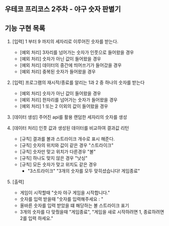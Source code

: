 ## 우테코 프리코스 2주차 - 야구 숫자 판별기

## 기능 구현 목록

1. [입력] 1 부터 9 까지의 세자리로 이루어진 숫자를 받는다.
   * [예외 처리] 3자리를 넘어가는 숫자가 인풋으로 들어왔을 경우
   * [예외 처리] 숫자가 아닌 값이 들어왔을 경우
   * [예외 처리] 데이터의 중간에 띄어쓰기가 들어갔을 경우
   * [예외 처리] 중복된 숫자가 들어왔을 경우
  
1. [입력] 프로그램의 재시작/종료를 알리는 1과 2 중 하나의 숫자를 받는다
   * [예외 처리] 숫자가 아닌 값이 들어왔을 경우
   * [예외 처리] 한자리를 넘어가는 숫자가 들어왔을 경우
   * [예외 처리] 1 또는 2 이외의 값이 들어왔을 경우
  
1. [데이터 생성] 주어진 api를 활용 랜덤한 세자리의 숫자를 생성  

1. [데이터 처리] 인풋 값과 생성된 데이터를 비교하여 결과값 리턴
   * [규칙] 결과를 볼과 스트라이크 개수로 표시 해준다.
   * [규칙] 숫자의 위치와 값이 같은 경우 "스트라이크"
   * [규칙] 숫자만 맞고 위치가 다른경우 "볼"
   * [규칙] 하나도 맞지 않은 경우 "낫싱"
   * [규칙] 모든 숫자가 맞고 위치도 같은 경우
     * "3스트라이크"  "3개의 숫자를 모두 맞히셨습니다! 게임종료"
  
1. [출력]
   * 게임이 시작할때 "숫자 야구 게임을 시작합니다."
   * 숫자를 입력 받을때 "숫자를 입력해주세요 : "
   * 올바른 숫자를 입력 받았을 떄 해당하는 볼 스트라이크 표기
   * 3개의 숫자를 다 맞췄을때 "게임종료", "게임을 새로 시작하려면 1, 종료하려면 2를 입력 하세요."






